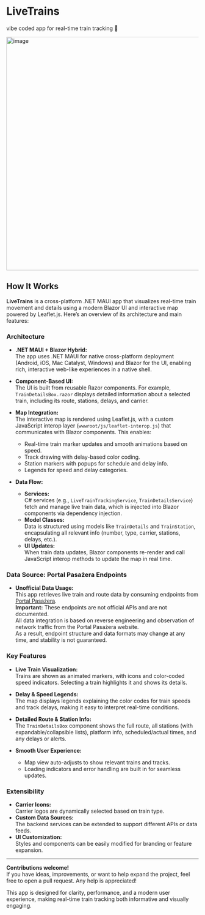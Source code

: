 # LiveTrains

vibe coded app for real-time train tracking 🚄

<img width="1054" height="610" alt="image" src="https://github.com/user-attachments/assets/5009f83a-ccd3-4c2d-91e5-4c6859a88c75" />


## How It Works

**LiveTrains** is a cross-platform .NET MAUI app that visualizes real-time train movement and details using a modern Blazor UI and interactive map powered by Leaflet.js. Here’s an overview of its architecture and main features:

### Architecture

- **.NET MAUI + Blazor Hybrid:**  
  The app uses .NET MAUI for native cross-platform deployment (Android, iOS, Mac Catalyst, Windows) and Blazor for the UI, enabling rich, interactive web-like experiences in a native shell.

- **Component-Based UI:**  
  The UI is built from reusable Razor components. For example, `TrainDetailsBox.razor` displays detailed information about a selected train, including its route, stations, delays, and carrier.

- **Map Integration:**  
  The interactive map is rendered using Leaflet.js, with a custom JavaScript interop layer (`wwwroot/js/leaflet-interop.js`) that communicates with Blazor components. This enables:
  - Real-time train marker updates and smooth animations based on speed.
  - Track drawing with delay-based color coding.
  - Station markers with popups for schedule and delay info.
  - Legends for speed and delay categories.

- **Data Flow:**  
  - **Services:**  
    C# services (e.g., `LiveTrainTrackingService`, `TrainDetailsService`) fetch and manage live train data, which is injected into Blazor components via dependency injection.
  - **Model Classes:**  
    Data is structured using models like `TrainDetails` and `TrainStation`, encapsulating all relevant info (number, type, carrier, stations, delays, etc.).
  - **UI Updates:**  
    When train data updates, Blazor components re-render and call JavaScript interop methods to update the map in real time.

### Data Source: Portal Pasażera Endpoints

- **Unofficial Data Usage:**  
  This app retrieves live train and route data by consuming endpoints from [Portal Pasażera](https://portalpasazera.pl/).  
  **Important:** These endpoints are not official APIs and are not documented.  
  All data integration is based on reverse engineering and observation of network traffic from the Portal Pasażera website.  
  As a result, endpoint structure and data formats may change at any time, and stability is not guaranteed.

### Key Features

- **Live Train Visualization:**  
  Trains are shown as animated markers, with icons and color-coded speed indicators. Selecting a train highlights it and shows its details.

- **Delay & Speed Legends:**  
  The map displays legends explaining the color codes for train speeds and track delays, making it easy to interpret real-time conditions.

- **Detailed Route & Station Info:**  
  The `TrainDetailsBox` component shows the full route, all stations (with expandable/collapsible lists), platform info, scheduled/actual times, and any delays or alerts.

- **Smooth User Experience:**  
  - Map view auto-adjusts to show relevant trains and tracks.
  - Loading indicators and error handling are built in for seamless updates.

### Extensibility

- **Carrier Icons:**  
  Carrier logos are dynamically selected based on train type.
- **Custom Data Sources:**  
  The backend services can be extended to support different APIs or data feeds.
- **UI Customization:**  
  Styles and components can be easily modified for branding or feature expansion.

---

**Contributions welcome!**  
If you have ideas, improvements, or want to help expand the project, feel free to open a pull request. Any help is appreciated!

This app is designed for clarity, performance, and a modern user experience, making real-time train tracking both informative and visually engaging.
